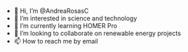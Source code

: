 - 👋 Hi, I’m @AndreaRosasC
- 👀 I’m interested in science and technology
- 🌱 I’m currently learning HOMER Pro
- 💞️ I’m looking to collaborate on renewable energy projects 
- 📫 How to reach me by email

<!---
AndreaRosasC/AndreaRosasC is a ✨ special ✨ repository because its `README.md` (this file) appears on your GitHub profile.
You can click the Preview link to take a look at your changes.
--->
